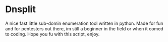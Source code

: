 # Dnsplit

A nice fast little sub-domin enumeration tool written in python. Made for fun and for pentesters out there, im still a beginner in the field or
when it comed to coding. Hope you fu with this script, enjoy.

